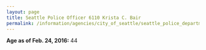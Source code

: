 ```yaml
---
layout: page
title: Seattle Police Officer 6110 Krista C. Bair
permalink: /information/agencies/city_of_seattle/seattle_police_department/copbook/6110/
---
```


**Age as of Feb. 24, 2016:** 44

